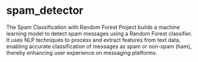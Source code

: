 # spam_detector
The Spam Classification with Random Forest Project builds a machine learning model to detect spam messages using a Random Forest classifier. It uses NLP techniques to process and extract features from text data, enabling accurate classification of messages as spam or non-spam (ham), thereby enhancing user experience on messaging platforms.
